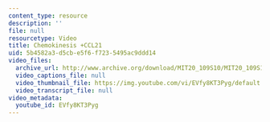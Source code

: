 ```yaml
---
content_type: resource
description: ''
file: null
resourcetype: Video
title: Chemokinesis +CCL21
uid: 5b4582a3-d5cb-e5f6-f723-5495ac9ddd14
video_files:
  archive_url: http://www.archive.org/download/MIT20_109S10/MIT20_109S10_m3d1_vid2.mp4
  video_captions_file: null
  video_thumbnail_file: https://img.youtube.com/vi/EVfy8KT3Pyg/default.jpg
  video_transcript_file: null
video_metadata:
  youtube_id: EVfy8KT3Pyg
---
```

